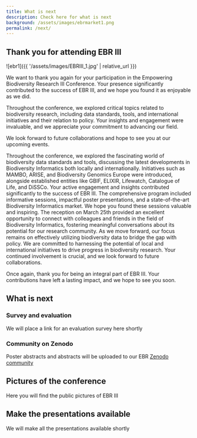 ```yaml
---
title: What is next
description: Check here for what is next
background: /assets/images/ebrmarket1.png
permalink: /next/
---
```


## Thank you for attending EBR III


![ebr1]({{ '/assets/images/EBRIII_1.jpg' | relative_url }})

We want to thank you again for your participation in the Empowering Biodiversity Research III Conference. Your presence significantly contributed to the success of EBR III, and we hope you found it as enjoyable as we did.

Throughout the conference, we explored critical topics related to biodiversity research, including data standards, tools, and international initiatives and their relation to policy. Your insights and engagement were invaluable, and we appreciate your commitment to advancing our field.

We look forward to future collaborations and hope to see you at our upcoming events.

Throughout the conference, we explored the fascinating world of biodiversity data standards and tools, discussing the latest developments in Biodiversity Informatics both locally and internationally. Initiatives such as MAMBO, ARISE, and Biodiversity Genomics Europe were introduced, alongside established entities like GBIF, ELIXIR, Lifewatch, Catalogue of Life, and DiSSCo. Your active engagement and insights contributed significantly to the success of EBR III.
The comprehensive program included informative sessions, impactful poster presentations, and a state-of-the-art Biodiversity Informatics market. We hope you found these sessions valuable and inspiring. The reception on March 25th provided an excellent opportunity to connect with colleagues and friends in the field of Biodiversity Informatics, fostering meaningful conversations about its potential for our research community.
As we move forward, our focus remains on effectively utilizing biodiversity data to bridge the gap with policy. We are committed to harnessing the potential of local and international initiatives to drive progress in biodiversity research. Your continued involvement is crucial, and we look forward to future collaborations.

Once again, thank you for being an integral part of EBR III. Your contributions have left a lasting impact, and we hope to see you soon.

## What is next

### Survey and evaluation

We will place a link for an evaluation survey here shortly

### Community on Zenodo

Poster abstracts and abstracts will be uploaded to our EBR [Zenodo community](https://zenodo.org/communities/empoweringbiodiversityresearch/records?q=&l=list&p=1&s=10&sort=newest)

## Pictures of the conference

Here you will find the public pictures of EBR III

## Make the presentations available

We will make all the presentations available shortly
